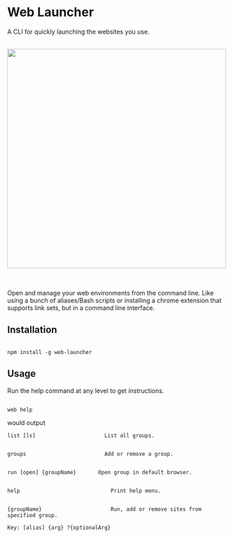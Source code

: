 # Web Launcher

A CLI for quickly launching the websites you use.

<br />

<img src="http://g.recordit.co/oSRtrpL56T.gif" height="500" />

<br>
<br>
<br>



Open and manage your web environments from the command line. Like using a bunch of aliases/Bash scripts or installing a chrome extension that supports link sets, but in a command line interface.

## Installation

```shell

npm install -g web-launcher

```

## Usage

Run the help command at any level to get instructions.

```shell

web help

```

would output

```
list [ls] 			           List all groups.


groups    			           Add or remove a group.


run [open] {groupName} 		 Open group in default browser.


help    			             Print help menu.


{groupName} 			         Run, add or remove sites from specified group.

Key: [alias] {arg} ?{optionalArg}
```
